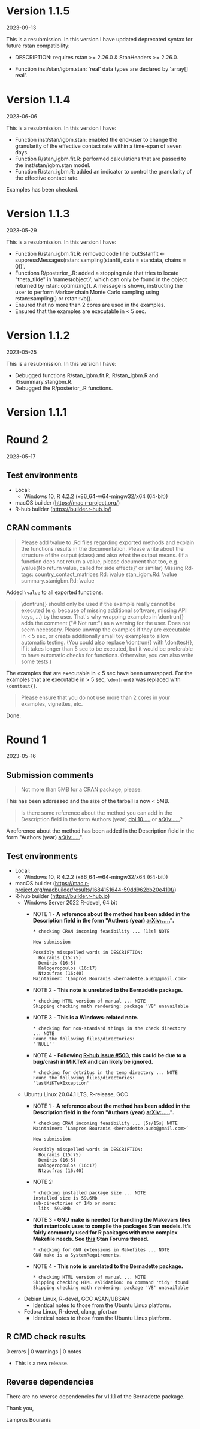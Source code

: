 
# Version 1.1.5

2023-09-13

This is a resubmission. In this version I have updated deprecated syntax for future rstan compatibility:

* DESCRIPTION: requires rstan >= 2.26.0 & StanHeaders >= 2.26.0.

* Function inst/stan/igbm.stan: 'real' data types are declared by 'array[] real'.

# Version 1.1.4

2023-06-06

This is a resubmission. In this version I have:

* Function inst/stan/igbm.stan: enabled the end-user to change the granularity of the effective contact rate within a time-span of seven days.
* Function R/stan_igbm.fit.R: performed calculations that are passed to the inst/stan/igbm.stan model.
* Function R/stan_igbm.R: added an indicator to control the granularity of the effective contact rate.

Examples has been checked.

# Version 1.1.3

2023-05-29

This is a resubmission. In this version I have:

* Function R/stan_igbm.fit.R: removed code line 'out$stanfit <- suppressMessages(rstan::sampling(stanfit, data = standata, chains = 0))'.
* Functions R/posterior_.R: added a stopping rule that tries to locate "theta_tilde" in 'names(object)', which can only be found in the object returned by rstan::optimizing(). A message is shown, instructing the user to perform Markov chain Monte Carlo sampling using rstan::sampling() or rstan::vb().
* Ensured that no more than 2 cores are used in the examples.
* Ensured that the examples are executable in < 5 sec.

# Version 1.1.2

2023-05-25

This is a resubmission. In this version I have:

* Debugged functions R/stan_igbm.fit.R, R/stan_igbm.R and R/summary.stangbm.R.
* Debugged the R/posterior_.R functions.

# Version 1.1.1

# Round 2

2023-05-17

## Test environments

* Local:
  - Windows 10, R 4.2.2 (x86_64-w64-mingw32/x64 (64-bit))
* macOS builder (https://mac.r-project.org/)
* R-hub builder (https://builder.r-hub.io/)

## CRAN comments

> Please add \\value to .Rd files regarding exported methods and explain the functions results in the documentation. Please write about the structure of the output (class) and also what the output means. (If a function does not return a value, please document that too, e.g. \\value{No return value, called for side effects}' or similar)
Missing Rd-tags:
      country_contact_matrices.Rd: \\value
      stan_igbm.Rd: \\value
      summary.stanigbm.Rd: \\value

Added `\value` to all exported functions.

> \\dontrun{} should only be used if the example really cannot be executed (e.g. because of missing additional software, missing API keys, ...) by the user. That's why wrapping examples in \\dontrun{} adds the comment ("# Not run:") as a warning for the user. Does not seem necessary. Please unwrap the examples if they are executable in < 5 sec, or create additionally small toy examples to allow automatic testing. (You could also replace \\dontrun{} with \\donttest{}, if it takes longer than 5 sec to be executed, but it would be preferable to have automatic checks for functions. Otherwise, you can also write some tests.)

The examples that are executable in < 5 sec have been unwrapped. For the examples that are executable in > 5 sec, `\dontrun{}` was replaced with `\donttest{}`.

> Please ensure that you do not use more than 2 cores in your examples, vignettes, etc.

Done.

# Round 1

2023-05-16

## Submission comments

> Not more than 5MB for a CRAN package, please.

This has been addressed and the size of the tarball is now < 5MB.

> Is there some reference about the method you can add in the Description field in the form Authors (year) <doi:10.....> or <arXiv:.....>?

A reference about the method has been added in the Description field in the form "Authors (year) <arXiv:.....>".

## Test environments

* Local:
  - Windows 10, R 4.2.2 (x86_64-w64-mingw32/x64 (64-bit))
* macOS builder (https://mac.r-project.org/macbuilder/results/1684151644-59dd962bb20e410f/)
* R-hub builder (https://builder.r-hub.io)
  - Windows Server 2022 R-devel, 64 bit
    - NOTE 1 - **A reference about the method has been added in the Description field in the form "Authors (year) <arXiv:.....>".**
      ```
      * checking CRAN incoming feasibility ... [13s] NOTE
      
      New submission
      
      Possibly misspelled words in DESCRIPTION:
        Bouranis (15:75)
        Demiris (16:5)
        Kalogeropoulos (16:17)
        Ntzoufras (16:40)
      Maintainer: 'Lampros Bouranis <bernadette.aueb@gmail.com>'
      ```
    - NOTE 2 - **This note is unrelated to the Bernadette package.**
    
      ```
      * checking HTML version of manual ... NOTE
      Skipping checking math rendering: package 'V8' unavailable
      ```
    - NOTE 3 - **This is a Windows-related note.**
      ```
      * checking for non-standard things in the check directory ... NOTE
      Found the following files/directories:
      ''NULL''
      ```
    - NOTE 4 - **Following [R-hub issue #503](https://github.com/r-hub/rhub/issues/503), this could be due to a bug/crash in MiKTeX and can likely be ignored.**
    
      ```
      * checking for detritus in the temp directory ... NOTE
      Found the following files/directories:
      'lastMiKTeXException'
      ```
  - Ubuntu Linux 20.04.1 LTS, R-release, GCC 
    - NOTE 1 - **A reference about the method has been added in the Description field in the form "Authors (year) <arXiv:.....>".**
      ```
      * checking CRAN incoming feasibility ... [5s/15s] NOTE
      Maintainer: ‘Lampros Bouranis <bernadette.aueb@gmail.com>’
      
      New submission
      
      Possibly misspelled words in DESCRIPTION:
        Bouranis (15:75)
        Demiris (16:5)
        Kalogeropoulos (16:17)
        Ntzoufras (16:40)
      ```
    - NOTE 2:
      
      ```
      * checking installed package size ... NOTE
      installed size is 59.6Mb
      sub-directories of 1Mb or more:
        libs  59.0Mb
      ```
    - NOTE 3 - **GNU make is needed for handling the Makevars files that rstantools uses to compile the packages Stan models. It’s fairly commonly used for R packages with more complex Makefile needs.  See [this](https://discourse.mc-stan.org/t/using-rstan-in-an-r-package-generates-r-cmd-check-notes/26628) Stan Forums thread.**
    
      ```
      * checking for GNU extensions in Makefiles ... NOTE
      GNU make is a SystemRequirements.
      ```
    - NOTE 4 - **This note is unrelated to the Bernadette package.**
      ```
      * checking HTML version of manual ... NOTE
      Skipping checking HTML validation: no command 'tidy' found
      Skipping checking math rendering: package 'V8' unavailable
      ```
  - Debian Linux, R-devel, GCC ASAN/UBSAN
    - Identical notes to those from the Ubuntu Linux platform.
  - Fedora Linux, R-devel, clang, gfortran
    - Identical notes to those from the Ubuntu Linux platform.
      
## R CMD check results

0 errors | 0 warnings | 0 notes

* This is a new release.

## Reverse dependencies

There are no reverse dependencies for v1.1.1 of the Bernadette package.

Thank you,

Lampros Bouranis
